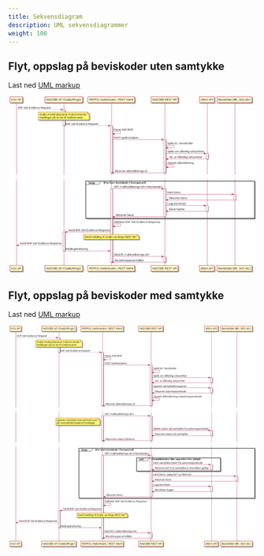 ```yaml
---
title: Sekvensdiagram
description: UML sekvensdiagrammer
weight: 100
---
```


## Flyt, oppslag på beviskoder uten samtykke

Last ned [UML markup](without-consent.uml)

![Uten samtykke](without-consent.png)

## Flyt, oppslag på beviskoder med samtykke

Last ned [UML markup](without-consent.uml)

![Uten samtykke](with-consent.png)